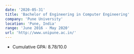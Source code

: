 ```yaml
---
date: '2020-05-31'
title: 'Bachelor of Engineering in Computer Engineering'
company: 'Pune University'
location: 'Pune, India'
range: 'June 2016 - May 2020'
url: 'http://www.unipune.ac.in/'
---
```


- Cumulative GPA: 8.78/10.0
